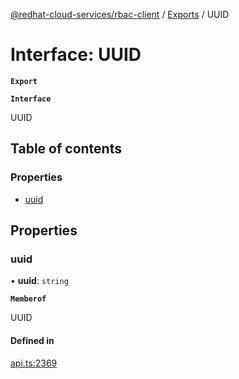 [@redhat-cloud-services/rbac-client](../README.md) / [Exports](../modules.md) / UUID

# Interface: UUID

**`Export`**

**`Interface`**

UUID

## Table of contents

### Properties

- [uuid](UUID.md#uuid)

## Properties

### uuid

• **uuid**: `string`

**`Memberof`**

UUID

#### Defined in

[api.ts:2369](https://github.com/RedHatInsights/javascript-clients/blob/master/packages/rbac/api.ts#L2369)

